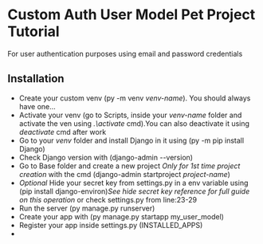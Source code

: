 # Custom Auth User Model Pet Project Tutorial

For user authentication purposes using email and password credentials

## Installation

- Create your custom venv (py -m venv *venv-name*). You should always have one...
- Activate your venv (go to Scripts, inside your *venv-name* folder and activate the ven using *.\activate* cmd).You can also deactivate it using *deactivate* cmd  after work
- Go to your *venv* folder and install Django in it using (py -m pip install Django)
- Check Django version with (django-admin --version)
- Go to Base folder and create a new project *Only for 1st time project creation* with the cmd (django-admin startproject *project-name*)
- *Optional* Hide your secret key from settings.py in a env variable using (pip install django-environ)*See hide secret key reference for full guide on this operation* or check settings.py from line:23-29
- Run the server (py manage.py runserver)
- Create your app with (py manage.py startapp my_user_model)
- Register your app inside settings.py (INSTALLED_APPS)
- 
